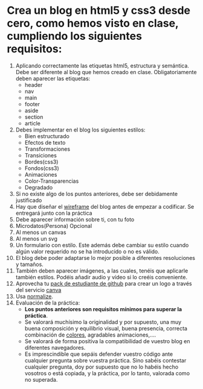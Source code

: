 # Crea un blog en html5 y css3 desde cero, como hemos visto en clase, cumpliendo los siguientes requisitos:

1. Aplicando correctamente las etiquetas html5, estructura y semántica. Debe ser diferente al blog que hemos creado en clase. Obligatoriamente deben aparecer las etiquetas:
   - header
   - nav
   - main
   - footer
   - aside
   - section
   - article
2. Debes implementar en el blog los siguientes estilos:
   - Bien estructurado
   - Efectos de texto
   - Transformaciones
   - Transiciones
   - Bordes(css3)
   - Fondos(css3)
   - Animaciones
   - Color-Transparencias
   - Degradado
3. Si no existe algo de los puntos anteriores, debe ser debidamente justificado
4. Hay que diseñar el [wireframe][wirefarame] del blog antes de empezar a codificar. Se entregará junto con la práctica
5. Debe aparecer información sobre ti, con tu foto
6. Microdatos(Persona) Opcional
7. Al menos un canvas
8. Al menos un svg
9. Un formulario con estilo. Este además debe cambiar su estilo cuando algún valor requerido no se ha introducido o no es válido.
10. El blog debe poder adaptarse lo mejor posible a diferentes resoluciones y tamaños.
11. También deben aparecer imágenes, a las cuales, tenéis que aplicarle también estilos. Podéis añadir audio y vídeo si lo creéis conveniente.
12. Aprovecha tu [pack de estudiante de github][git] para crear un logo a través del servicio [canva][canvas]
13. Usa [normalize][normalize].
14. Evaluación de la práctica:
    - **Los puntos anteriores son requisitos mínimos para superar la práctica**.
    - Se valorará muchísimo la originalidad y por supuesto, una muy buena composición y equilibrio visual, buena presencia, correcta combinación de [colores][colors], agradables animaciones,....
    - Se valorará de forma positiva la compatibilidad de vuestro blog en diferentes navegadores.
    - Es imprescindible que sepáis defender vuestro código ante cualquier pregunta sobre vuestra práctica. Sino sabéis contestar cualquier pregunta, doy por supuesto que no lo habéis hecho vosotros o está copiada, y la práctica, por lo tanto, valorada como no superada.

[git]: https://education.github.com/pack
[canvas]: https://www.canva.com/
[normalize]: https://necolas.github.io/normalize.css/
[colors]: https://moodle.iesgrancapitan.org/mod/page/view.php?id=516q
[wirefarame]: https://wireframe.cc/1dEDwH
